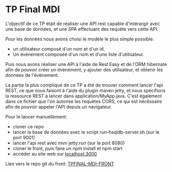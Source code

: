 # TP Final MDI

L'objectif de ce TP était de réaliser une API rest capable d'intérargir avec une base de données, et une SPA effectuant des requête vers cette API.

Pour les données nous avons choisi le modèle le plus simple possible: 
- un utilisateur composé d'un nom et d'un id.
- Un évènement composée d'un nom et d'une liste d'utilisateur.

Puis nous avons réaliser une API à l'aide de Rest Easy et de l'ORM hibernate afin de pouvoir créer un évènement, y ajouter des utilisateur, et obtenir les données de l'évènement.

La partie la plus compliqué de ce TP a été de trouver comment lancer l'api REST, ce que nous faisont à l'aide du plugin maven jetty, et nous spécifions la ressource REST à lancer dans application/MyApp.java.
C'est également dans ce fichier que l'on autorise les requêtes CORS, ce qui est nécéssaire afin de pouvoir appeler l'API depuis un navigateur.

Pour le lancer manuellement:
- cloner ce repo
- lancer la base de données avec le script run-hsqldb-server.sh (sur le port 9001)
- lancer l'api rest avec mvn jetty:run (sur le port 8080)
- cloner le front, puis faire un npm install et npm start
- accéder au site web sur [localhost:3000](http://localhost:3000)

Lien vers le repo git du front: [TPFINAL-MDI-FRONT](https://github.com/Gillian-B/TPFINAL-MDI-FRONT)
